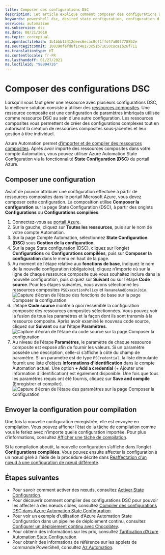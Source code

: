 ```yaml
---
title: Composer des configurations DSC
description: Cet article explique comment composer des configurations à l’aide de ressources composites dans Azure Automation State Configuration.
keywords: powershell dsc, desired state configuration, configuration d’état souhaité, powershell dsc azure, ressources composites
services: automation
ms.subservice: dsc
ms.date: 08/21/2018
ms.topic: conceptual
ms.openlocfilehash: 1b1bbb12412deec6ecac8cf1ffd47a00f778862e
ms.sourcegitcommit: 100390fefd8f1c48173c51b71650c8ca1b26f711
ms.translationtype: HT
ms.contentlocale: fr-FR
ms.lasthandoff: 01/27/2021
ms.locfileid: "98894726"
---
```

# <a name="compose-dsc-configurations"></a>Composer des configurations DSC

Lorsqu'il vous faut gérer une ressource avec plusieurs configurations DSC, la meilleure solution consiste à utiliser des [ressources composites](/powershell/scripting/dsc/resources/authoringresourcecomposite). Une ressource composite est une configuration de paramètres imbriqués utilisée comme ressource DSC au sein d’une autre configuration. Les ressources composites vous permettent de créer des configurations complexes tout en autorisant la création de ressources composites sous-jacentes et leur gestion à titre individuel.

Azure Automation permet [d’importer et de compiler des ressources composites](automation-dsc-compile.md). Après avoir importé des ressources composites dans votre compte Automation, vous pouvez utiliser Azure Automation State Configuration via la fonctionnalité **State Configuration (DSC)** du portail Azure.

## <a name="compose-a-configuration"></a>Composer une configuration

Avant de pouvoir attribuer une configuration effectuée à partir de ressources composites dans le portail Microsoft Azure, vous devez composer cette configuration. La composition utilise **Composer la configuration** sur la page State Configuration (DSC), à partir des onglets **Configurations** ou **Configurations compilées**.

1. Connectez-vous au [portail Azure](https://portal.azure.com).
1. Sur la gauche, cliquez sur **Toutes les ressources**, puis sur le nom de votre compte Automation.
1. Sur la page Compte Automation, sélectionnez **State Configuration (DSC)** sous **Gestion de la configuration**.
1. Sur la page State configuration (DSC), cliquez sur l’onglet **Configurations** ou **Configurations compilées**, puis sur **Composer la configuration** dans le menu en haut de la page.
1. Au moment de l’étape relative aux **fonctions de base**, indiquez le nom de la nouvelle configuration (obligatoire), cliquez n’importe où sur la ligne de chaque ressource composite que vous souhaitez inclure dans la nouvelle configuration, puis cliquez sur **Suivant** ou sur l’étape **Code source**. Pour les étapes suivantes, nous avons sélectionné les ressources composites `PSExecutionPolicy` et `RenameAndDomainJoin`.
   ![Capture d’écran de l’étape des fonctions de base sur la page Composer la configuration](./media/compose-configurationwithcompositeresources/compose-configuration-basics.png)
1. L’étape **Code source** montre à quoi ressemble la configuration composée des ressources composites sélectionnées. Vous pouvez voir la fusion de tous les paramètres et la façon dont ils sont transmis à la ressource composite. Après avoir examiné le nouveau code source, cliquez sur **Suivant** ou sur l’étape **Paramètres**.
   ![Capture d’écran de l’étape du code source sur la page Composer la configuration](./media/compose-configurationwithcompositeresources/compose-configuration-sourcecode.png)
1. Au niveau de l’étape **Paramètres**, le paramètre de chaque ressource composite est exposé afin de fournir les valeurs. Si un paramètre possède une description, celle-ci s’affiche à côté du champ de paramètre. Si un paramètre est de type `PSCredential`, la liste déroulante fournit une liste d'objets **Informations d’identification** dans le compte Automation actuel. Une option **+ Add a credential** (+ Ajouter une information d’identification) est également disponible. Une fois que tous les paramètres requis ont été fournis, cliquez sur **Save and compile** (Enregistrer et compiler).
   ![Capture d’écran de l’étape des paramètres sur la page Composer la configuration](./media/compose-configurationwithcompositeresources/compose-configuration-parameters.png)

## <a name="submit-the-configuration-for-compilation"></a>Envoyer la configuration pour compilation

Une fois la nouvelle configuration enregistrée, elle est envoyée en compilation. Vous pouvez afficher l’état de la tâche de compilation comme vous le feriez avec n’importe quelle configuration importée. Pour plus d’informations, consultez [Afficher une tâche de compilation](automation-dsc-getting-started.md#view-a-compilation-job).

Si la compilation aboutit, la nouvelle configuration s’affiche dans l’onglet **Configurations compilées**. Vous pouvez ensuite affecter la configuration à un nœud géré à l’aide de la procédure décrite dans [Réaffectation d’un nœud à une configuration de nœud différente](automation-dsc-getting-started.md#reassign-a-node-to-a-different-node-configuration).

## <a name="next-steps"></a>Étapes suivantes

- Pour savoir comment activer des nœuds, consultez [Activer State Configuration](automation-dsc-onboarding.md).
- Pour découvrir comment compiler des configurations DSC pour pouvoir les affecter à des nœuds cibles, consultez [Compiler des configurations DSC dans Azure Automation State Configuration](automation-dsc-compile.md).
- Pour voir un exemple d’utilisation d’Azure Automation State Configuration dans un pipeline de déploiement continu, consultez [Configurer un déploiement continu avec Chocolatey](automation-dsc-cd-chocolatey.md).
- Pour obtenir des informations sur les prix, consultez [Tarification d’Azure Automation State Configuration](https://azure.microsoft.com/pricing/details/automation/).
- Pour obtenir des informations de référence sur les applets de commande PowerShell, consultez [Az.Automation](/powershell/module/az.automation).
